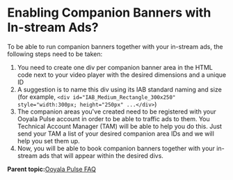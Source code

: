 # Enabling Companion Banners with In-stream Ads?

To be able to run companion banners together with your in-stream ads, the following steps need to be taken:

1.  You need to create one div per companion banner area in the HTML code next to your video player with the desired dimensions and a unique ID
2.  A suggestion is to name this div using its IAB standard naming and size \(for example, `<div id="IAB_Medium_Rectangle_300x250" style="width:300px; height="250px" ...</div>`\)
3.  The companion areas you've created need to be registered with your Ooyala Pulse account in order to be able to traffic ads to them. You Technical Account Manager \(TAM\) will be able to help you do this. Just send your TAM a list of your desired companion area IDs and we will help you set them up.
4.  Now, you will be able to book companion banners together with your in-stream ads that will appear within the desired divs.

**Parent topic:**[Ooyala Pulse FAQ](../../../oadtech/ad_serving/dg/faq_overall.md)

